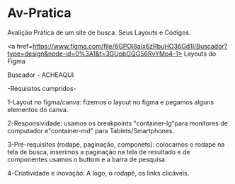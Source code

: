 # Av-Pratica
Avalição Prática de um site de busca. Seus Layouts e Códigos.

<a href=https://www.figma.com/file/6GPOI8aIx6zRbuHO36Gd1I/Buscador?type=design&node-id=0%3A1&t=3GUpbGQG56RvYMp4-1> Layouts do Figma</a>

Buscador - ACHEAQUI

-Requisitos cumpridos-

1-Layout no figma/canva: fizemos o layout no figma e pegamos alguns elementos do canva.

2-Responsividade: usamos os breakpoints "container-lg"para monitores de computador e"container-md" para Tablets/Smartphones.

3-Pré-requisitos (rodapé, paginação, componets): colocamos o rodapé na tela de busca, inserimos a paginação na tela de resultado e de componentes usamos o buttom e a barra de pesquisa.

4-Criatividade e inovação: A logo, o rodapé, os links clicáveis. 
